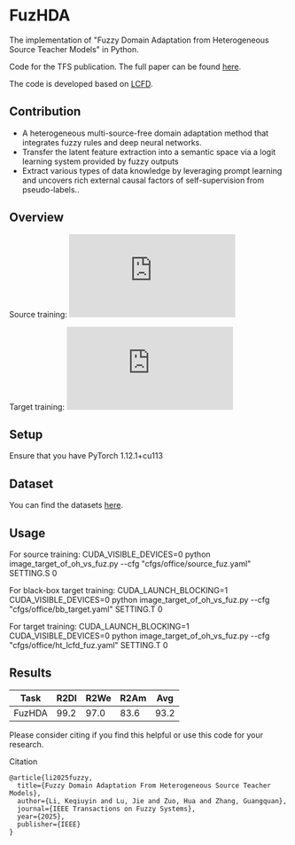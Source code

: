 # FuzHDA
The implementation of "Fuzzy Domain Adaptation from Heterogeneous Source Teacher Models" in Python. 

Code for the TFS publication. The full paper can be found [here](https://doi.org/10.1109/TFUZZ.2025.3541001). 

The code is developed based on [LCFD](https://github.com/tntek/source-free-domain-adaptation).

## Contribution

- A heterogeneous multi-source-free domain adaptation method that integrates fuzzy rules and deep neural networks.
- Transfer the latent feature extraction into a semantic space via a logit learning system provided by fuzzy outputs
- Extract various types of data knowledge by leveraging prompt learning and uncovers rich external causal factors of self-supervision from pseudo-labels..

## Overview
Source training:
![Framework](https://github.com/el3518/DCA/blob/main/image/fuz-ht-Page-s.pdf)

Target training:
![Framework](https://github.com/el3518/DCA/blob/main/image/fuz-ht-Page-t.pdf)

## Setup
Ensure that you have PyTorch 1.12.1+cu113

## Dataset
You can find the datasets [here](https://github.com/jindongwang/transferlearning/tree/master/data).

## Usage
For source training:
CUDA_VISIBLE_DEVICES=0 python image_target_of_oh_vs_fuz.py --cfg "cfgs/office/source_fuz.yaml" SETTING.S 0

For black-box target training:
CUDA_LAUNCH_BLOCKING=1 CUDA_VISIBLE_DEVICES=0 python image_target_of_oh_vs_fuz.py --cfg "cfgs/office/bb_target.yaml" SETTING.T 0

For target training:
CUDA_LAUNCH_BLOCKING=1 CUDA_VISIBLE_DEVICES=0 python image_target_of_oh_vs_fuz.py --cfg "cfgs/office/ht_lcfd_fuz.yaml" SETTING.T 0

## Results

| Task  | R2Dl | R2We  | R2Am | Avg  | 
| ---- | ---- | ---- | ---- | ---- |
| FuzHDA  | 99.2  | 97.0  | 83.6 | 93.2 |


Please consider citing if you find this helpful or use this code for your research.

Citation
```
@article{li2025fuzzy,
  title={Fuzzy Domain Adaptation From Heterogeneous Source Teacher Models},
  author={Li, Keqiuyin and Lu, Jie and Zuo, Hua and Zhang, Guangquan},
  journal={IEEE Transactions on Fuzzy Systems},
  year={2025},
  publisher={IEEE}
}
